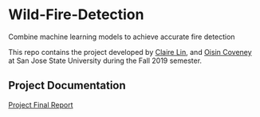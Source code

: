# Wild-Fire-Detection
Combine machine learning models to achieve accurate fire detection

This repo contains the project developed by [Claire Lin](https://github.com/clairelin23), and [Oisin Coveney](https://github.com/oisincoveney) at San Jose State University during the Fall 2019 semester.

## Project Documentation

[Project Final Report](https://github.com/clairelin23/Wild-Fire-Detection/blob/master/Documentation.pdf)
